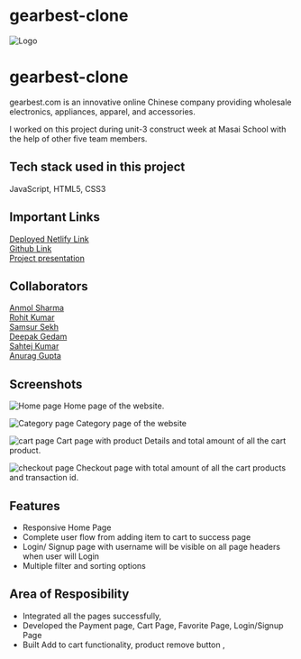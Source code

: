 # gearbest-clone
![Logo](https://uidesign.gbtcdn.com/GB/images/promotion/2019/a_evan/Gearbest/logo_gearbest.png?imbypass=true)

# gearbest-clone

gearbest.com is an innovative online Chinese company providing wholesale electronics, appliances, apparel, and accessories.
<br>

I worked on this project during unit-3 construct week at Masai School with the help of other five team members.

## Tech stack used in this project

JavaScript, HTML5, CSS3

## Important Links
<a href="https://subtle-bombolone-88767c.netlify.app/">Deployed Netlify Link</a>
<br>
<a href="https://github.com/anuragg0107/gearbest-clone">Github Link</a>
<br>
<a href="https://drive.google.com/file/d/1PejjTShhEBkQExqLnr2FBfnSX-Joz2Bu/view?usp=sharing">Project presentation</a>

## Collaborators
<a href="https://github.com/anmol490">Anmol Sharma</a><br>
<a href="https://github.com/RohitJsr">Rohit Kumar</a><br>
<a href="https://github.com/Samsursekh">Samsur Sekh  </a></br>
<a href="https://github.com/Deep579007">Deepak Gedam</a></br>
<a href="https://github.com/sahtejkumar">Sahtej Kumar</a></br>
<a href="https://github.com/anuragg0107">Anurag Gupta</a>


## Screenshots

![Home page](https://miro.medium.com/max/1400/1*v9XdJI3mgB4DBokV-GzOmw.jpeg)
Home page of the website.


![Category page](https://miro.medium.com/max/1400/1*0AroujETl0I5MrrazBet-A.jpeg)
Category page of the website

![cart page](https://miro.medium.com/max/1400/1*8QZ6awio-cKmSmxZ6MuBuw.jpeg)
Cart page with product Details and total amount of all the cart product.


![checkout page](https://miro.medium.com/max/1400/1*i5m_fW0CnWJwzPsqnO4S2A.jpeg)
Checkout page with total amount of all the cart products and transaction id.

## Features

- Responsive Home Page
- Complete user flow from adding item to cart to success page
- Login/ Signup page with username will be visible on all page headers when user will Login
- Multiple filter and sorting options

## Area of Resposibility

- Integrated all the pages successfully,
- Developed the Payment page, Cart Page, Favorite Page, Login/Signup Page
- Built Add to cart functionality, product remove button ,
